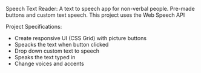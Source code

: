 Speech Text Reader:
A text to speech app for non-verbal people. Pre-made buttons and custom text speech. This project uses the Web Speech API

Project Specifications:

- Create responsive UI (CSS Grid) with picture buttons
- Speacks the text when button clicked
- Drop down custom text to speech
- Speaks the text typed in
- Change voices and accents
